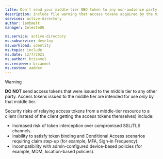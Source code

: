 ```yaml
---
title: Don't send your middle-tier OBO token to any non-audience party
description: Include file warning that access tokens acquired by the middle-tier shouldn't be sent to any party except that which is identified by the audience claim.
services: active-directory
author: iambmelt
manager: CelesteDG

ms.service: active-directory
ms.subservice: develop
ms.workload: identity
ms.topic: include
ms.date: 12/7/2021
ms.author: brianmel
ms.reviewer: brianmel
ms.custom: aaddev
---
```


> [!WARNING]
> **DO NOT** send access tokens that were issued to the middle tier to any other party. Access tokens issued to the middle tier are intended for use _only_ by that middle tier.
>
> Security risks of relaying access tokens from a middle-tier resource to a client (instead of the client getting the access tokens themselves) include:
>
> - Increased risk of token interception over compromised SSL/TLS channels.
> - Inability to satisfy token binding and Conditional Access scenarios requiring claim step-up (for example, MFA, Sign-in Frequency).
> - Incompatibility with admin-configured device-based policies (for example, MDM, location-based policies).